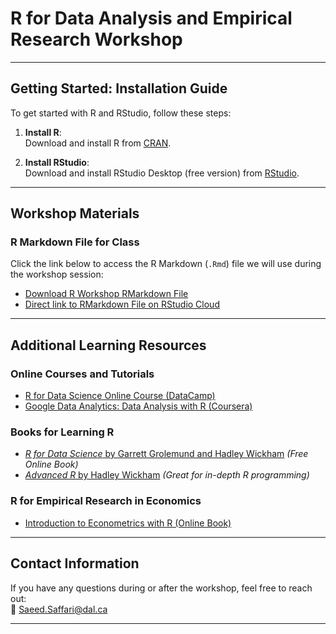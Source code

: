 # R for Data Analysis and Empirical Research Workshop


---

## **Getting Started: Installation Guide**

To get started with R and RStudio, follow these steps:

1. **Install R**:  
   Download and install R from [CRAN](https://cran.r-project.org).
   
2. **Install RStudio**:  
   Download and install RStudio Desktop (free version) from [RStudio](https://posit.co/download/rstudio-desktop/).

---

## **Workshop Materials**

### **R Markdown File for Class**  
Click the link below to access the R Markdown (`.Rmd`) file we will use during the workshop session:  
- [Download R Workshop RMarkdown File](https://github.com/saeed-saffari/R_Python_workshop_ARDC_Win_2025/blob/main/R%20Sessions/Intro_R_ARDC_Winter_2025.Rmd)
- [Direct link to RMarkdown File on RStudio Cloud](https://posit.cloud/content/9519888)

---

## **Additional Learning Resources**

### **Online Courses and Tutorials**
- [R for Data Science Online Course (DataCamp)](https://www.datacamp.com/courses/free-introduction-to-r)
- [Google Data Analytics: Data Analysis with R (Coursera)](https://www.coursera.org/learn/data-analysis-with-r)

### **Books for Learning R**
- [*R for Data Science* by Garrett Grolemund and Hadley Wickham](https://r4ds.had.co.nz) *(Free Online Book)*  
- [*Advanced R* by Hadley Wickham](https://adv-r.hadley.nz) *(Great for in-depth R programming)*  

### **R for Empirical Research in Economics**
- [Introduction to Econometrics with R (Online Book)](https://www.econometrics-with-r.org/)  
---

## **Contact Information**  
If you have any questions during or after the workshop, feel free to reach out:  
📧 Saeed.Saffari@dal.ca  

---
